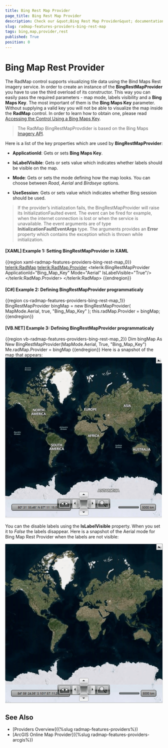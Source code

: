 ```yaml
---
title: Bing Rest Map Provider
page_title: Bing Rest Map Provider
description: Check our &quot;Bing Rest Map Provider&quot; documentation article for the RadMap WPF control.
slug: radmap-features-providers-bing-rest-map
tags: bing,map,provider,rest
published: True
position: 0
---
```


# Bing Map Rest Provider

The RadMap control supports visualizing tile data using the Bind Maps Rest imagery service. In order to create an instance of the __BingRestMapProvider__ you have to use the third overload of its constructor. This way you can easily pass the required parameters - map mode, labels visibility and a __Bing Maps Key__. The most important of them is the __Bing Maps Key__ parameter. Without supplying a valid key you will not be able to visualize the map inside the __RadMap__ control. In order to learn how to obtain one, please read [Accessing the Control Using a Bing Maps Key](http://msdn.microsoft.com/en-us/library/ee681900.aspx).        

>The RadMap BingRestMapProvdider is based on the Bing Maps [Imagery API](https://msdn.microsoft.com/en-us/library/ff701721.aspx?f=255&MSPPError=-2147217396).

Here is a list of the key properties which are used by __BingRestMapProvider__:        

* __ApplicationId__: Gets or sets __Bing Maps Key__.            

* __IsLabelVisible__: Gets or sets value which indicates whether labels should be visible on the map.            

* __Mode__: Gets or sets the mode defining how the map looks. You can choose between *Road*, *Aerial* and *Birdseye* options.            

* __UseSession__: Gets or sets value which indicates whether Bing session should be used.           

>If the provider’s initialization fails, the BingRestMapProvider will raise its InitializationFaulted event. The event can be fired for example, when the internet connection is lost or when the service is unavailable. The event arguments are of type __InitializationFaultEventArgs__ type. The arguments provides an __Error__ property which contains the exception which is thrown while initialization.          

#### __[XAML] Example 1: Setting BingRestMapProvider in XAML__
{{region xaml-radmap-features-providers-bing-rest-map_0}}
	<telerik:RadMap>
		<telerik:RadMap.Provider>
			<telerik:BingRestMapProvider ApplicationId="Bing_Map_Key" Mode="Aerial" IsLabelVisible="True"/>
		</telerik:RadMap.Provider>
	</telerik:RadMap>
{{endregion}}

#### __[C#] Example 2: Defining BingRestMapProvider programmaticaly__
{{region cs-radmap-features-providers-bing-rest-map_1}}
	BingRestMapProvider bingMap = new BingRestMapProvider( MapMode.Aerial, true, "Bing_Map_Key" );
	this.radMap.Provider = bingMap;
{{endregion}}

#### __[VB.NET] Example 3: Defining BingRestMapProvider programmaticaly__
{{region vb-radmap-features-providers-bing-rest-map_2}}
	Dim bingMap As New BingRestMapProvider(MapMode.Aerial, True, "Bing_Map_Key")
	Me.radMap.Provider = bingMap
{{endregion}}
Here is a snapshot of the map that appears:
![Rad Map Features Rest Providers 01](images/RadMap_Features_Rest_Providers_01.png)

You can the disable labels using the __IsLabelVisible__ property. When you set it to *False* the labels disappear. Here is a snapshot of the Aerial mode for Bing Map Rest Provider when the labels are not visible:

![Rad Map Features Rest Providers 01 nolabels](images/RadMap_Features_Rest_Providers_02_nolabels.png)	
	
## See Also
 * [Providers Overview]({%slug radmap-features-providers%})
 * [ArcGIS Online Map Provider]({%slug radmap-features-providers-arcgis%})
